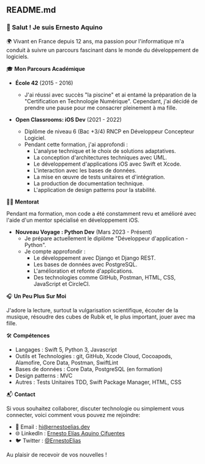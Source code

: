 

## README.md

### 👋 Salut ! Je suis Ernesto Aquino

🌍 Vivant en France depuis 12 ans, ma passion pour l'informatique m'a conduit à suivre un parcours fascinant dans le monde du développement de logiciels.

🎓 **Mon Parcours Académique**

- **École 42** (2015 - 2016)
  - J'ai réussi avec succès "la piscine" et ai entamé la préparation de la "Certification en Technologie Numérique". Cependant, j'ai décidé de prendre une pause pour me consacrer pleinement à ma fille.

- **Open Classrooms: iOS Dev** (2021 - 2022)
  - Diplôme de niveau 6 (Bac +3/4) RNCP en Développeur Concepteur Logiciel.
  - Pendant cette formation, j'ai approfondi :
    - L'analyse technique et le choix de solutions adaptatives.
    - La conception d'architectures techniques avec UML.
    - Le développement d'applications iOS avec Swift et Xcode.
    - L'interaction avec les bases de données.
    - La mise en œuvre de tests unitaires et d'intégration.
    - La production de documentation technique.
    - L'application de design patterns pour la stabilité.

👨‍💻 **Mentorat**

Pendant ma formation, mon code a été constamment revu et amélioré avec l'aide d'un mentor spécialisé en développement iOS.

- **Nouveau Voyage : Python Dev** (Mars 2023 - Présent)
  - Je prépare actuellement le diplôme "Développeur d'application - Python".
  - Je compte approfondir :
    - Le développement avec Django et Django REST.
    - Les bases de données avec PostgreSQL.
    - L'amélioration et refonte d'applications.
    - Des technologies comme GitHub, Postman, HTML, CSS, JavaScript et CircleCI.

🎧 **Un Peu Plus Sur Moi**

J'adore la lecture, surtout la vulgarisation scientifique, écouter de la musique, résoudre des cubes de Rubik et, le plus important, jouer avec ma fille.

🛠 **Compétences**

- Langages : Swift 5, Python 3, Javascript
- Outils et Technologies : git, GitHub, Xcode Cloud, Cocoapods, Alamofire, Core Data, Postman, SwiftLint
- Bases de données : Core Data, PostgreSQL (en formation)
- Design patterns : MVC
- Autres : Tests Unitaires TDD, Swift Package Manager, HTML, CSS

📬 **Contact**

Si vous souhaitez collaborer, discuter technologie ou simplement vous connecter, voici comment vous pouvez me rejoindre:

- 📧 Email : [hi@ernestoelias.dev](mailto:hi@ernestoelias.dev)
- 🌐 LinkedIn : [Ernesto Elías Aquino Cifuentes](https://www.linkedin.com/in/ernesto-aquino/) 
- 🐦 Twitter : [@ErnestoElias](https://twitter.com/ErnestoEliasAq1)

Au plaisir de recevoir de vos nouvelles !

